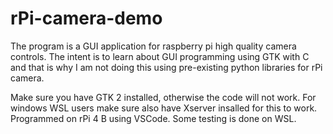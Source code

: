 # rPi-camera-demo
The program is a GUI application for raspberry pi high quality camera controls. 
The intent is to learn about GUI programming using GTK with C and that is why
I am not doing this using pre-existing python libraries for rPi camera.

Make sure you have GTK 2 installed, otherwise the code will not work. 
For windows WSL users make sure also have Xserver insalled for this to work.
Programmed on rPi 4 B using VSCode. Some testing is done on WSL.
